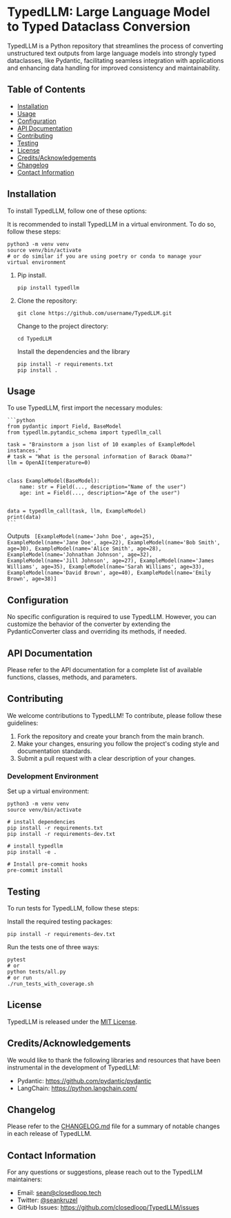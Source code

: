 # TypedLLM: Large Language Model to Typed Dataclass Conversion

TypedLLM is a Python repository that streamlines the process of converting unstructured text outputs from large language models into strongly typed dataclasses, like Pydantic, facilitating seamless integration with applications and enhancing data handling for improved consistency and maintainability.

## Table of Contents
- [Installation](#installation)
- [Usage](#usage)
- [Configuration](#configuration)
- [API Documentation](#api-documentation)
- [Contributing](#contributing)
- [Testing](#testing)
- [License](#license)
- [Credits/Acknowledgements](#creditsacknowledgements)
- [Changelog](#changelog)
- [Contact Information](#contact-information)

## Installation
To install TypedLLM, follow one of these options:

It is recommended to install TypedLLM in a virtual environment. To do so, follow these steps:

    python3 -m venv venv
    source venv/bin/activate
    # or do similar if you are using poetry or conda to manage your virtual environment

1. Pip install.
    ```
    pip install typedllm
    ```

2. Clone the repository:
    ```
    git clone https://github.com/username/TypedLLM.git
    ```
    Change to the project directory:
    ```
    cd TypedLLM
    ```
    Install the dependencies and the library
    ```
    pip install -r requirements.txt
    pip install .
    ```

## Usage
To use TypedLLM, first import the necessary modules:

    ```python
    from pydantic import Field, BaseModel
    from typedllm.pytandic_schema import typedllm_call

    task = "Brainstorm a json list of 10 examples of ExampleModel instances."
    # task = "What is the personal information of Barack Obama?"
    llm = OpenAI(temperature=0)


    class ExampleModel(BaseModel):
        name: str = Field(..., description="Name of the user")
        age: int = Field(..., description="Age of the user")


    data = typedllm_call(task, llm, ExampleModel)
    print(data)
    ```
Outputs
    ```
    [ExampleModel(name='John Doe', age=25), ExampleModel(name='Jane Doe', age=22), ExampleModel(name='Bob Smith', age=30), ExampleModel(name='Alice Smith', age=28), ExampleModel(name='Johnathan Johnson', age=32), ExampleModel(name='Jill Johnson', age=27), ExampleModel(name='James Williams', age=35), ExampleModel(name='Sarah Williams', age=33), ExampleModel(name='David Brown', age=40), ExampleModel(name='Emily Brown', age=38)]```


## Configuration
No specific configuration is required to use TypedLLM. However, you can customize the behavior of the converter by extending the PydanticConverter class and overriding its methods, if needed.

## API Documentation
Please refer to the API documentation for a complete list of available functions, classes, methods, and parameters.

## Contributing
We welcome contributions to TypedLLM! To contribute, please follow these guidelines:

1. Fork the repository and create your branch from the main branch.
1. Make your changes, ensuring you follow the project's coding style and documentation standards.
1. Submit a pull request with a clear description of your changes.

### Development Environment

Set up a virtual environment:

    python3 -m venv venv
    source venv/bin/activate

    # install dependencies
    pip install -r requirements.txt
    pip install -r requirements-dev.txt

    # install typedllm
    pip install -e .

    # Install pre-commit hooks
    pre-commit install


## Testing

To run tests for TypedLLM, follow these steps:

Install the required testing packages:
```
pip install -r requirements-dev.txt
```
Run the tests one of three ways:
```
pytest
# or
python tests/all.py
# or run
./run_tests_with_coverage.sh
```

## License
TypedLLM is released under the [MIT License](LICENSE).

## Credits/Acknowledgements
We would like to thank the following libraries and resources that have been instrumental in the development of TypedLLM:

 * Pydantic: https://github.com/pydantic/pydantic
 * LangChain: https://python.langchain.com/

## Changelog
Please refer to the [CHANGELOG.md](CHANGELOG.md) file for a summary of notable changes in each release of TypedLLM.

## Contact Information
For any questions or suggestions, please reach out to the TypedLLM maintainers:

* Email: [sean@closedloop.tech](mailto:sean@closedloop.tech)
* Twitter: [@seankruzel](https://twitter.com/seankruzel)
* GitHub Issues: https://github.com/closedloop/TypedLLM/issues
